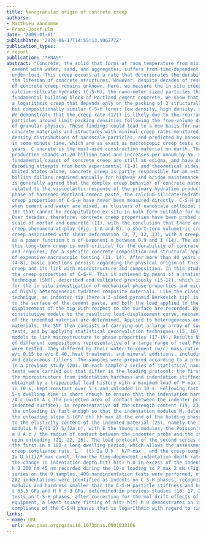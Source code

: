 ```yaml
---
title: Nanogranular origin of concrete creep
authors:
- Matthieu Vandamme
- Franz-Josef Ulm
date: '2009-01-01'
publishDate: '2024-06-17T14:55:13.996277Z'
publication_types:
- report
publication: '*PNAS*'
abstract: "Concrete, the solid that forms at room temperature from mixing Portland
  cement with water, sand, and aggregates, suffers from time-dependent deformation
  under load. This creep occurs at a rate that deteriorates the durability and truncates
  the lifespan of concrete structures. However, despite decades of research, the origin
  of concrete creep remains unknown. Here, we measure the in situ creep behavior of
  calcium-silicate-hydrates (C-S-H), the nano-meter sized particles that form the
  fundamental building block of Portland cement concrete. We show that C-S-H exhibits
  a logarithmic creep that depends only on the packing of 3 structurally distinct
  but compositionally similar C-S-H forms: low density, high density, ultra-high density.
  We demonstrate that the creep rate (1/t) is likely due to the rearrangement of nanoscale
  particles around limit packing densities following the free-volume dynamics theory
  of granular physics. These findings could lead to a new basis for nanoengineering
  concrete materials and structures with minimal creep rates monitored by packing
  density distributions of nanoscale particles, and predicted by nanoscale creep measurements
  in some minute time, which are as exact as macroscopic creep tests carried out over
  years. C oncrete is the most-used construction material on earth. The annual worldwide
  production stands at 20 billion tons and increases per annum by 5%. However, the
  fundamental causes of concrete creep are still an enigma, and have deceived many
  decoding attempts from both experimental (1-3) and theoretical sides (4-8). In the
  United States alone, concrete creep is partly responsible for an estimated 78.8
  billion dollars required annually for highway and bridge maintenance. Although it
  is generally agreed that the complex creep behavior of concrete materials is largely
  related to the viscoelastic response of the primary hydration product and binding
  phase of hardened Portland cement paste, the calcium-silicate-hydrate (C-S-H), the
  creep properties of C-S-H have never been measured directly. C-S-H precipitates
  when cement and water are mixed, as clusters of nanoscale colloidal particles (9,
  10) that cannot be recapitulated ex situ in bulk form suitable for macroscopic testing.
  Over decades, therefore, concrete creep properties have been probed on the composite
  scale of mortar and concrete (11), with the conclusion that there are 2 distinct
  creep phenomena at play (Fig. 1 A and B): a short-term volumetric creep and a long-term
  creep associated with shear deformation (3, 7, 12, 13), with a creep rate evolving
  as a power function t n of exponent n between 0.9 and 1 (14). The assessment of
  this long-term creep is most critical for the durability of concrete structures,
  and requires, for a specific concrete composition and structural application, years
  of expensive macroscopic testing (11, 14). After more than 40 years of research
  (4-8), basic questions persist regarding the physical origin of this logarithmic
  creep and its link with microstructure and composition. In this study, we investigate
  the creep properties of C-S-H. This is achieved by means of a statistical nanoindentation
  technique (SNT), described and validated previously (15-17), which is most suitable
  for the in situ investigation of mechanical phase properties and microstructure
  of highly heterogeneous hydrated composite materials. Like the classical indentation
  technique, an indenter tip (here a 3-sided pyramid Berkovich tip) is pushed orthogonally
  to the surface of the cement paste, and both the load applied to the tip, and the
  displacement of the tip with respect to the surface are recorded. By applying continuum-based
  constitutive models to the resulting load-displacement curve, mechanical properties
  of the indented material are determined. Applied to heterogeneous and mul-tiphase
  materials, the SNT then consists of carrying out a large array of such nanoindentation
  tests, and by applying statistical deconvolution techniques (15, 16) and micromechanical
  models to link microstructure to phase properties (17-19). Results Nine cement pastes
  of different compositions representative of a large range of real Portland concretes,
  were tested. They differed by their water-to-cement (w/c) mass ratio ranging from
  w/c 0.15 to w/c 0.40, heat treatment, and mineral additions, including silica fumes
  and calcareous fillers. The samples were prepared according to a procedure described
  in a previous study (20). On each sample 2 series of statistical nanoindentation
  tests were carried out that differ in the loading protocol: the first series assesses
  the microstructure from indentation hardness and indentation stiffness results;
  obtained by a trapezoidal load history with a maximum load of P max 2 mN, applied
  in 10 s, kept constant over 5 s and unloaded in 10 s. Following fast loading, the
  5-s dwelling time is short enough to ensure that the indentation hardness, H P max
  /A c (with A c the projected area of contact between the indenter probe and the
  indented surface), is representative of the strength content (19, 23, 24). In turn,
  the unloading is fast enough so that the indentation modulus M, determined from
  the unloading slope S (dP/ dh) hh max at the end of the holding phase truly relates
  to the elasticity content of the indented material (25), namely the indentation
  modulus M E/(1 2) S/(2a U), with E the Young's modulus, the Poisson's ratio, and
  a U A c / the radius of contact between the indenter probe and the indented surface
  upon unloading (21, 22, 26). The load protocol of the second series differs from
  the first in a 180-s long dwelling period, which allows the assessment of the contact
  creep compliance rate, L ˙ (t) 2a U h ˙ h/P max , and the creep compliance, L(t)
  2a U h(t)/P max const, from the time-dependent indentation depth rate h ˙ (t) and
  the change in indentation depth h(t) h(t) h 0 in excess of the indentation depth
  h 0 200 nm 45 nm recorded during the 10-s loading to P max 2 mN (Fig. 1C). In each
  series on the 9 samples, 400 nanoindentation tests were performed, of which on-average
  282 indentations were identified as indents on C-S-H phases, recognized by an indentation
  modulus and hardness smaller than the C-S-H particle stiffness and hardness, M m
  s 63.5 GPa and H h s 3 GPa, determined in previous studies (16, 17, 27). In all
  tests on C-S-H phases, after correcting for thermal drift effects of the indenter
  equipment, a least square fitting of h(t) h(t) h 0 demonstrates an indentation creep
  compliance of the C-S-H phases that is logarithmic with regard to time (Fig."
links:
- name: URL
  url: www.pnas.orgcgidoi10.1073pnas.0901033106
---
```


